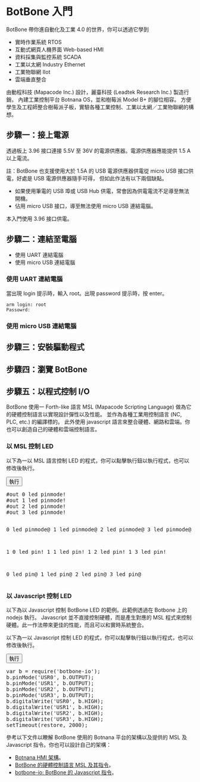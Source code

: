 # BotBone 入門

BotBone 帶你進自動化及工業 4.0 的世界，你可以透過它學到

* 實時作業系統 RTOS
* 互動式網頁人機界面 Web-based HMI
* 資料採集與監控系統 SCADA
* 工業以太網 Industry Ethernet
* 工業物聯網 IIot
* 雲端垂直整合

由動程科技 (Mapacode Inc.) 設計，麗臺科技 (Leadtek Research Inc.) 製造行銷，
內建工業控制平台 Botnana OS，並和樹莓派 Model B+ 的腳位相容。
方便學生及工程師整合樹莓派子板，實驗各種工業控制、工業以太網／工業物聯網的構想。

## 步驟一：接上電源

透過板上 3.96 接口連接 5.5V 至 36V 的電源供應器。電源供應器應能提供 1.5 A 以上電流。

註：BotBone 也支援使用大於 1.5A 的 USB 電源供應器供電從 micro USB 接口供電，好處是 USB 電源供應器隨手可得，
但如此作法有以下兩個缺點。

* 如果使用筆電的 USB 埠或 USB Hub 供電，常會因為供電電流不足導至無法開機。
* 佔用 micro USB 接口，導至無法使用 micro USB 連結電腦。

本入門使用 3.96 接口供電。

## 步驟二：連結至電腦

* 使用 UART 連結電腦
* 使用 micro USB 連結電腦

### 使用 UART 連結電腦

當出現 login 提示時，輸入 root。出現 password 提示時，按 enter。

    arm login: root
    Passowrd:

### 使用 micro USB 連結電腦

## 步驟三：安裝驅動程式
## 步驟四：瀏覽 BotBone
## 步驟五：以程式控制 I/O

BotBone 使用一 Forth-like 語言 MSL (Mapacode Scripting Language) 做為它的硬體控制語言以實現設計彈性以及性能。
並作為各種工業用控制語言 (NC, PLC, etc.) 的編譯標的。
此外使用 javascript 語言來整合硬體、網路和雲端。你也可以創造自己的硬體和雲端控制語言。

### 以 MSL 控制 LED

以下為一以 MSL 語言控制 LED 的程式，你可以點擊執行鈕以執行程式，也可以修改後執行。

<form class="pure-form msl">
<button class="pure-button pure-button-primary">執行</button>
<pre class="editor">
#out 0 led pinmode!
#out 1 led pinmode!
#out 2 led pinmode!
#out 3 led pinmode!

0 led pinmode@
1 led pinmode@
2 led pinmode@
3 led pinmode@

1 0 led pin!
1 1 led pin!
1 2 led pin!
1 3 led pin!

0 led pin@
1 led pin@
2 led pin@
3 led pin@</pre>
</form>

### 以 Javascript 控制 LED

以下為以 Javascript 控制 BotBone LED 的範例。此範例透過在 Botbone 上的 nodejs 執行。
Javascript 並不直接控制硬體，而是產生對應的 MSL 程式來控制硬體。此一作法帶來更佳的性能，而且可以和實時系統整合。

以下為一以 Javascript 控制 LED 的程式，你可以點擊執行鈕以執行程式，也可以修改後執行。

<form class="pure-form javascript">
<button class="pure-button pure-button-primary">執行</button>
<pre class="editor">var b = require('botbone-io');
b.pinMode('USR0', b.OUTPUT);
b.pinMode('USR1', b.OUTPUT);
b.pinMode('USR2', b.OUTPUT);
b.pinMode('USR3', b.OUTPUT);
b.digitalWrite('USR0', b.HIGH);
b.digitalWrite('USR1', b.HIGH);
b.digitalWrite('USR2', b.HIGH);
b.digitalWrite('USR3', b.HIGH);
setTimeout(restore, 2000);</pre>
</form>

參考以下文件以瞭解 BotBone 使用的 Botnana 平台的架構以及提供的 MSL 及 Javascript 指令。你也可以設計自己的架構：

* [Botnana HMI 架構](/public/assets/img/botnana-hmi-flux.svg)。
* [BotBone 的硬體控制語言 MSL 及其指令](botbone-io-forth.md)。
* [botbone-io: BotBone 的 Javascript 指令](botbone-io-js.md)。

